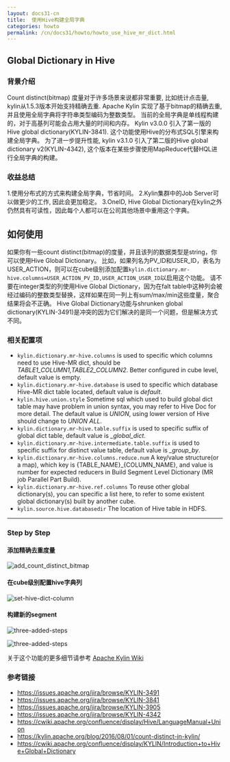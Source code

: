 ```yaml
---
layout: docs31-cn
title:  使用Hive构建全局字典
categories: howto
permalink: /cn/docs31/howto/howto_use_hive_mr_dict.html
---
```


## Global Dictionary in Hive

### 背景介绍
Count distinct(bitmap) 度量对于许多场景来说都非常重要, 比如统计点击量, kylin从1.5.3版本开始支持精确去重.
Apache Kylin 实现了基于bitmap的精确去重, 并且使用全局字典将字符串类型编码为整数类型。
当前的全局字典是单线程构建的，对于高基列可能会占用大量的时间和内存。
Kylin v3.0.0 引入了第一版的 Hive global dictionary(KYLIN-3841). 这个功能使用Hive的分布式SQL引擎来构建全局字典。
为了进一步提升性能, kylin v3.1.0 引入了第二版的Hive global dictionary v2(KYLIN-4342), 这个版本在某些步骤使用MapReduce代替HQL进行全局字典的构建。

### 收益总结
1.使用分布式的方式来构建全局字典，节省时间。
2.Kylin集群中的Job Server可以做更少的工作, 因此会更加稳定。
3.OneID, Hive Global Dictionary在kylin之外仍然具有可读性，因此每个人都可以在公司其他场景中重用这个字典。

## 如何使用
如果你有一些count distinct(bitmap)的度量，并且该列的数据类型是string，你可以使用Hive Global Dictionary。
比如，如果列名为PV_ID和USER_ID，表名为USER_ACTION，则可以在cube级别添加配置`kylin.dictionary.mr-hive.columns=USER_ACTION_PV_ID,USER_ACTION_USER_ID`以启用这个功能。
请不要在integer类型的列使用Hive Global Dictionary，因为在falt table中这种列会被经过编码的整数类型替换，这样如果在同一列上有sum/max/min这些度量，聚合结果将会不正确。
Hive Global Dictionary功能与shrunken global dictionary(KYLIN-3491)是冲突的因为它们解决的是同一个问题，但是解决方式不同。

### 相关配置项

- `kylin.dictionary.mr-hive.columns` is used to specific which columns need to use Hive-MR dict, should be *TABLE1_COLUMN1,TABLE2_COLUMN2*. Better configured in cube level, default value is empty.
- `kylin.dictionary.mr-hive.database` is used to specific which database Hive-MR dict table located, default value is *default*.
- `kylin.hive.union.style` Sometime sql which used to build global dict table may have problem in union syntax, you may refer to Hive Doc for more detail. The default value is *UNION*, using lower version of Hive should change to *UNION ALL*.
- `kylin.dictionary.mr-hive.table.suffix` is used to specific suffix of global dict table, default value is *_global_dict*.
- `kylin.dictionary.mr-hive.intermediate.table.suffix` is used to specific suffix for distinct value table, default value is *_group_by*.
- `kylin.dictionary.mr-hive.columns.reduce.num` A key/value structure(or a map), which key is {TABLE_NAME}_{COLUMN_NAME}, and value is number for expected reducers in Build Segment Level Dictionary (MR job Parallel Part Build).
- `kylin.dictionary.mr-hive.ref.columns` To reuse other global dictionary(s), you can specific a list here, to refer to some existent global dictionary(s) built by another cube.
- `kylin.source.hive.databasedir` The location of Hive table in HDFS.
 
----

### Step by Step

#### 添加精确去重度量

![add_count_distinct_bitmap](/images/Hive-Global-Dictionary/add-count-distinct.png)

#### 在cube级别配置hive字典列

![set-hive-dict-column](/images/Hive-Global-Dictionary/set-hive-dict-cloumn.png)

#### 构建新的segment

![three-added-steps](/images/Hive-Global-Dictionary/new-added-step-1.png)

![three-added-steps](/images/Hive-Global-Dictionary/new-added-step-2.png)

关于这个功能的更多细节请参考 [Apache Kylin Wiki](https://cwiki.apache.org/confluence/display/KYLIN/Introduction+to+Hive+Global+Dictionary)

### 参考链接

- https://issues.apache.org/jira/browse/KYLIN-3491
- https://issues.apache.org/jira/browse/KYLIN-3841
- https://issues.apache.org/jira/browse/KYLIN-3905
- https://issues.apache.org/jira/browse/KYLIN-4342
- https://cwiki.apache.org/confluence/display/Hive/LanguageManual+Union
- https://kylin.apache.org/blog/2016/08/01/count-distinct-in-kylin/
- https://cwiki.apache.org/confluence/display/KYLIN/Introduction+to+Hive+Global+Dictionary